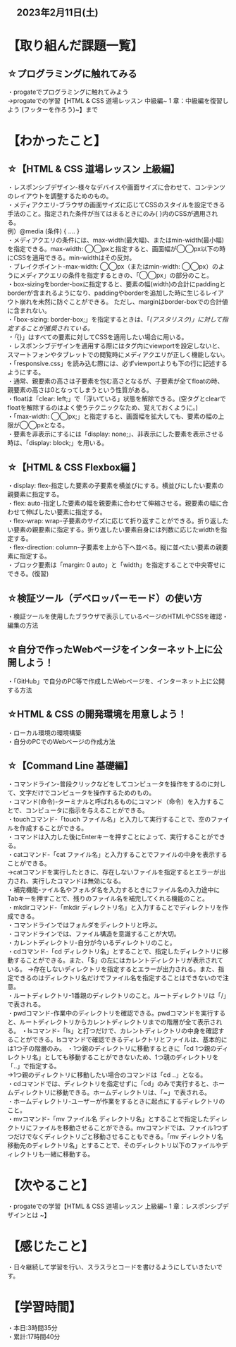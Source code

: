 ## 　2023年2月11日(土)

# 【取り組んだ課題一覧】
## ☆プログラミングに触れてみる
・progateでプログラミングに触れてみよう  
→progateでの学習【HTML & CSS 道場レッスン 中級編~ 1 章：中級編を復習しよう (フッターを作ろう)~】まで
# 【わかったこと】
## ☆【HTML & CSS 道場レッスン 上級編】
・レスポンシブデザイン-様々なデバイスや画面サイズに合わせて、コンテンツのレイアウトを調整するためのもの。  
・メディアクエリ-ブラウザの画面サイズに応じてCSSのスタイルを設定できる手法のこと。指定された条件が当てはまるときにのみ{ }内のCSSが適用される。  
  例）@media (条件) { .... }  
・メディアクエリの条件には、max-width(最大幅)、またはmin-width(最小幅)を指定できる。max-width: ◯◯pxと指定すると、画面幅が◯◯px以下の時にCSSを適用できる。min-widthはその反対。  
・ブレイクポイント-max-width: ◯◯px（またはmin-width: ◯◯px）のようにメディアクエリの条件を指定するときの、「◯◯px」の部分のこと。  
・box-sizingをborder-boxに指定すると、要素の幅(width)の合計にpaddingとborderが含まれるようになり、paddingやborderを追加した時に生じるレイアウト崩れを未然に防ぐことができる。
ただし、marginはborder-boxでの合計値に含まれない。  
・「box-sizing: border-box;」を指定するときは、「*(アスタリスク)」に対して指定することが推奨されている。  
・「*{}」はすべての要素に対してCSSを適用したい場合に用いる。  
・レスポンシブデザインを適用する際には<head>タグ内にviewportを設定しないと、スマートフォンやタブレットでの閲覧時にメディアクエリが正しく機能しない。  
・「responsive.css」を読み込む際には、必ずviewportよりも下の行に記述するようにする。  
・通常、親要素の高さは子要素を包む高さとなるが、子要素が全てfloatの時、親要素の高さは0となってしまうという性質がある。  
・floatは「clear: left;」で「浮いている」状態を解除できる。(空タグとclearでfloatを解除するのはよく使うテクニックなため、覚えておくように。)  
・「max-width: ◯◯px;」と指定すると、画面幅を拡大しても、要素の幅の上限が◯◯pxとなる。  
・要素を非表示にするには「display: none;」、非表示にした要素を表示させる時は、「display: block;」を用いる。  
## ☆【HTML & CSS Flexbox編 】
・display: flex-指定した要素の子要素を横並びにする。横並びにしたい要素の親要素に指定する。  
・flex: auto-指定した要素の幅を親要素に合わせて伸縮させる。親要素の幅に合わせて伸ばしたい要素に指定する。  
・flex-wrap: wrap-子要素のサイズに応じて折り返すことができる。折り返したい要素の親要素に指定する。折り返したい要素自身には列数に応じたwidthを指定する。  
・flex-direction: column-子要素を上から下へ並べる。縦に並べたい要素の親要素に指定する。  
・ブロック要素は「margin: 0 auto」と「width」を指定することで中央寄せにできる。(復習)
## ☆検証ツール（デベロッパーモード）の使い方
・検証ツールを使用したブラウザで表示しているページのHTMLやCSSを確認・編集の方法
## ☆自分で作ったWebページをインターネット上に公開しよう！
・「GitHub」で自分のPC等で作成したWebページを、インターネット上に公開する方法
## ☆HTML & CSS の開発環境を用意しよう！
・ローカル環境の環境構築  
・自分のPCでのWebページの作成方法
## ☆【Command Line 基礎編】
・コマンドライン-普段クリックなどをしてコンピュータを操作をするのに対して、文字だけでコンピュータを操作するためのもの。  
・コマンド(命令)-ターミナルと呼ばれるものにコマンド（命令）を入力することで、コンピュータに指示を与えることができる。  
・touchコマンド-「touch ファイル名」と入力して実行することで、空のファイルを作成することができる。  
・コマンドは入力した後にEnterキーを押すことによって、実行することができる。  
・catコマンド-「cat ファイル名」と入力することでファイルの中身を表示することができる。  
→catコマンドを実行したときに、存在しないファイルを指定するとエラーが出力され、実行したコマンドは無効になる。  
・補完機能-ァイル名やフォルダ名を入力するときにファイル名の入力途中にTabキーを押すことで、残りのファイル名を補完してくれる機能のこと。  
・mkdirコマンド-「mkdir ディレクトリ名」と入力することでディレクトリを作成できる。  
・コマンドラインではフォルダをディレクトリと呼ぶ。  
・コマンドラインでは、ファイル構造を意識することが大切。  
・カレントディレクトリ-自分が今いるディレクトリのこと。  
・cdコマンド-「cd ディレクトリ名」とすることで、指定したディレクトリに移動することができる。また、「$」の左にはカレントディレクトリが表示されている。
→存在しないディレクトリを指定するとエラーが出力される。また、指定できるのはディレクトリ名だけでファイル名を指定することはできないので注意。  
・ルートディレクトリ-1番親のディレクトリのこと。ルートディレクトリは「/」で表される。  
・pwdコマンド-作業中のディレクトリを確認できる。pwdコマンドを実行すると、ルートディレクトリからカレントディレクトリまでの階層が全て表示される。
・lsコマンド-「ls」と打つだけで、カレントディレクトリの中身を確認することができる。lsコマンドで確認できるディレクトリとファイルは、基本的には1つ子の階層のみ。
・1つ親のディレクトリに移動するときに「cd 1つ親のディレクトリ名」としても移動することができないため、1つ親のディレクトリを「..」で指定する。  
→1つ親のディレクトリに移動したい場合のコマンドは「cd ..」となる。  
・cdコマンドでは、ディレクトリを指定せずに「cd」のみで実行すると、ホームディレクトリに移動できる。ホームディレクトリは、「~」で表される。  
・ホームディレクトリ-ユーザーが作業をするときに起点にするディレクトリのこと。  
・mvコマンド-「mv ファイル名 ディレクトリ名」とすることで指定したディレクトリにファイルを移動させることができる。mvコマンドでは、ファイル1つずつだけでなくディレクトリごと移動させることもできる。「mv ディレクトリ名 移動先のディレクトリ名」とすることで、そのディレクトリ以下のファイルやディレクトリも一緒に移動する。  

# 【次やること】
・progateでの学習【HTML & CSS 道場レッスン 上級編~ 1 章：レスポンシブデザインとは ~】
# 【感じたこと】
・日々継続して学習を行い、スラスラとコードを書けるようにしていきたいです。
# 【学習時間】
・本日:3時間35分  
・累計:17時間40分
